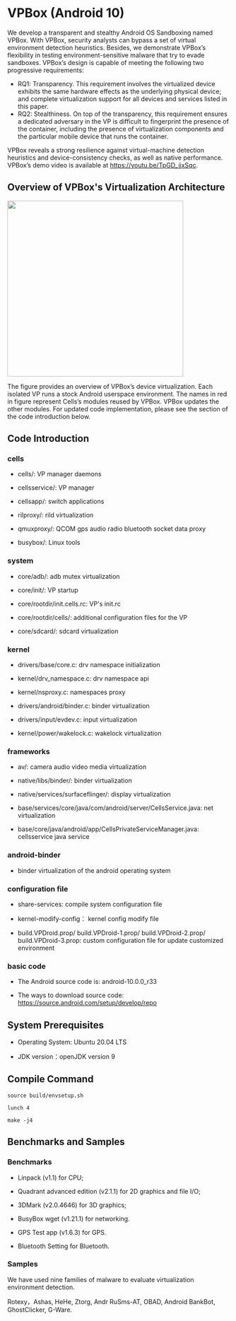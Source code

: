 # VPBox (Android 10)

We develop a transparent and stealthy Android OS Sandboxing named VPBox. With VPBox, security analysts can bypass a set of virtual environment detection heuristics. Besides, we demonstrate VPBox’s flexibility in testing environment-sensitive malware that try to evade sandboxes. VPBox’s design is capable of meeting the following two progressive requirements: 

- RQ1: Transparency. This requirement involves the virtualized device exhibits the same hardware effects as the underlying physical device; and complete virtualization support for all devices and services listed in this paper. 
- RQ2: Stealthiness. On top of the transparency, this requirement ensures a dedicated adversary in the VP is difficult to fingerprint the presence of the container, including the presence of virtualization components and the particular mobile device that runs the container. 

VPBox reveals a strong resilience against virtual-machine detection heuristics and device-consistency checks, as well as native performance. VPBox’s demo video is available at https://youtu.be/TpGD_jjxSqc.  

## Overview of VPBox's Virtualization Architecture

<img src="https://github.com/VPBox/Dev/blob/master/VBOX-Architecture.png" width="398">

The figure provides an overview of VPBox’s device virtualization. Each isolated VP runs a stock Android userspace environment. The names in red in figure represent Cells’s modules reused by VPBox. VPBox updates the other modules. For updated code implementation, please see the section of the code introduction below. 

## Code Introduction



### cells
  - cells/: VP manager daemons
    
  - cellsservice/: VP manager

  - cellsapp/: switch applications

  - rilproxy/: rild virtualization

  - qmuxproxy/: QCOM gps audio radio bluetooth socket data proxy

  - busybox/: Linux tools

### system
  - core/adb/: adb mutex virtualization

  - core/init/: VP startup

  - core/rootdir/init.cells.rc: VP's init.rc

  - core/rootdir/cells/: additional configuration files for the VP

  - core/sdcard/: sdcard virtualization

### kernel
  - drivers/base/core.c: drv namespace initialization

  - kernel/drv_namespace.c: drv namespace api

  - kernel/nsproxy.c: namespaces proxy

  - drivers/android/binder.c: binder virtualization

  - drivers/input/evdev.c: input virtualization

  - kernel/power/wakelock.c: wakelock virtualization

### frameworks
  - av/: camera audio video media virtualization

  - native/libs/binder/: binder virtualization

  - native/services/surfaceflinger/: display virtualization

  - base/services/core/java/com/android/server/CellsService.java: net virtualization

  - base/core/java/android/app/CellsPrivateServiceManager.java: cellsservice java service

### android-binder
  - binder virtualization  of the android operating system

### configuration file

  - share-services: compile system configuration file

  - kernel-modify-config： kernel config modify file

  - build.VPDroid.prop/ build.VPDroid-1.prop/ build.VPDroid-2.prop/ build.VPDroid-3.prop:  custom configuration file for update customized environment

### basic code 

- The Android source code is:  android-10.0.0_r33

- The ways to download source code:  https://source.android.com/setup/develop/repo

## System Prerequisites

- Operating System: Ubuntu 20.04 LTS

- JDK version：openJDK version 9

## Compile Command

`source build/envsetup.sh`

`lunch 4`

`make -j4`


## Benchmarks and Samples

### Benchmarks 

- Linpack (v1.1) for CPU; 

- Quadrant advanced edition (v2.1.1) for 2D graphics and file I/O; 

- 3DMark (v2.0.4646) for 3D graphics;

- BusyBox wget (v1.21.1) for networking.

- GPS Test app (v1.6.3) for GPS.

- Bluetooth Setting for Bluetooth. 

### Samples  

We have used nine families of malware to evaluate virtualization environment detection.

Rotexy，Ashas, HeHe, Ztorg, Andr RuSms-AT, OBAD, Android BankBot, GhostClicker, G-Ware.






